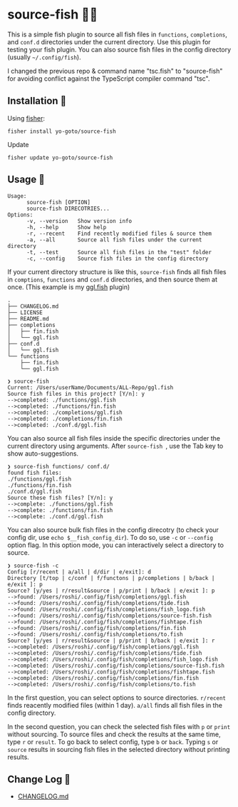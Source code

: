 # source-fish 🍣🥢
This is a simple fish plugin to source all fish files in `functions`, `completions`, and `conf.d` directories under the current directory. Use this plugin for testing your fish plugin. You can also source fish files in the config directory (usually `~/.config/fish`).

I changed the previous repo & command name "tsc.fish" to "source-fish" for avoiding conflict against the TypeScript compiler command "tsc".

## Installation 🎣

Using [fisher](https://github.com/jorgebucaran/fisher):

```console
fisher install yo-goto/source-fish
```

Update

```console
fisher update yo-goto/source-fish
```

## Usage 🔦

```console
Usage:
      source-fish [OPTION]
      source-fish DIRECOTRIES...
Options:
      -v, --version   Show version info
      -h, --help      Show help
      -r, --recent    Find recently modified files & source them
      -a, --all       Source all fish files under the current directory
      -t, --test      Source all fish files in the "test" folder
      -c, --config    Source fish files in the config directory
```

If your current directory structure is like this, `source-fish` finds all fish files in `comptions`, `functions` and `conf.d` directories, and then source them at once. (This example is my [ggl.fish](https://github.com/yo-goto/ggl.fish) plugin)

```console
.
├── CHANGELOG.md
├── LICENSE
├── README.md
├── completions
│   ├── fin.fish
│   └── ggl.fish
├── conf.d
│   └── ggl.fish
└── functions
    ├── fin.fish
    └── ggl.fish
```

```console
❯ source-fish
Current: /Users/userName/Documents/ALL-Repo/ggl.fish
Source fish files in this project? [Y/n]: y
-->completed: ./functions/ggl.fish
-->completed: ./functions/fin.fish
-->completed: ./completions/ggl.fish
-->completed: ./completions/fin.fish
-->completed: ./conf.d/ggl.fish
```

You can also source all fish files inside the specific directories under the current directory using arguments. After `source-fish `, use the Tab key to show auto-suggestions.

```console
❯ source-fish functions/ conf.d/
found fish files:
./functions/ggl.fish
./functions/fin.fish
./conf.d/ggl.fish
Source these fish files? [Y/n]: y
-->complete: ./functions/ggl.fish
-->complete: ./functions/fin.fish
-->complete: ./conf.d/ggl.fish
```

You can also source bulk fish files in the config direcotry (to check your config dir, use `echo $__fish_config_dir`). To do so, use `-c` or `--config` option flag. In this option mode, you can interactively select a directory to source.

```console
❯ source-fish -c
Config [r/recent | a/all | d/dir | e/exit]: d
Directory [t/top | c/conf | f/functons | p/completions | b/back | e/exit ]: p
Source? [y/yes | r/result&source | p/print | b/back | e/exit ]: p
-->found: /Users/roshi/.config/fish/completions/ggl.fish
-->found: /Users/roshi/.config/fish/completions/tide.fish
-->found: /Users/roshi/.config/fish/completions/fish_logo.fish
-->found: /Users/roshi/.config/fish/completions/source-fish.fish
-->found: /Users/roshi/.config/fish/completions/fishtape.fish
-->found: /Users/roshi/.config/fish/completions/fin.fish
-->found: /Users/roshi/.config/fish/completions/to.fish
Source? [y/yes | r/result&source | p/print | b/back | e/exit ]: r
-->completed: /Users/roshi/.config/fish/completions/ggl.fish
-->completed: /Users/roshi/.config/fish/completions/tide.fish
-->completed: /Users/roshi/.config/fish/completions/fish_logo.fish
-->completed: /Users/roshi/.config/fish/completions/source-fish.fish
-->completed: /Users/roshi/.config/fish/completions/fishtape.fish
-->completed: /Users/roshi/.config/fish/completions/fin.fish
-->completed: /Users/roshi/.config/fish/completions/to.fish
```

In the first question, you can select options to source directories. `r/recent` finds reacently modified files (within 1 day). `a/all` finds all fish files in the config directory.

In the second question, you can check the selected fish files with `p` or `print` without sourcing. To source files and check the results at the same time, type `r` or `result`. To go back to select config, type `b` or `back`. Typing `s` or `source` results in sourcing fish files in the selected directory without printing results.

## Change Log 🔖

- [CHANGELOG.md](/CHANGELOG.md)

